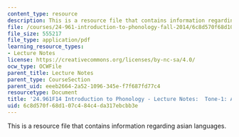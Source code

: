 ```yaml
---
content_type: resource
description: This is a resource file that contains information regarding asian languages.
file: /courses/24-961-introduction-to-phonology-fall-2014/6c8d570f68d107c484c4da317ebcbb3e_MIT24_961F14_Lecture16.pdf
file_size: 555217
file_type: application/pdf
learning_resource_types:
- Lecture Notes
license: https://creativecommons.org/licenses/by-nc-sa/4.0/
ocw_type: OCWFile
parent_title: Lecture Notes
parent_type: CourseSection
parent_uid: eeeb2664-2a52-1096-345e-f7f687fd77c4
resourcetype: Document
title: '24.961F14 Introduction to Phonology - Lecture Notes:  Tone-1: Asian Languages'
uid: 6c8d570f-68d1-07c4-84c4-da317ebcbb3e
---
```

This is a resource file that contains information regarding asian languages.